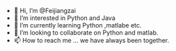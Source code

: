 - 👋 Hi, I’m @Feijiangzai
- 👀 I’m interested in Python and Java
- 🌱 I’m currently learning Python ,matlabe etc.
- 💞️ I’m looking to collaborate on Python and matlab.
- 📫 How to reach me ... we have always been together.

<!---
Feijiangzai/Feijiangzai is a ✨ special ✨ repository because its `README.md` (this file) appears on your GitHub profile.
You can click the Preview link to take a look at your changes.
--->
